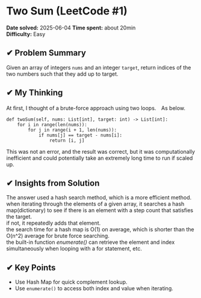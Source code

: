 # Two Sum (LeetCode #1)

**Date solved:** 2025-06-04
**Time spent:** about 20min  
**Difficulty:** Easy

## ✔︎ Problem Summary
Given an array of integers `nums` and an integer `target`, return indices of the two numbers such that they add up to target.  

## ✔︎ My Thinking
At first, I thought of a brute-force approach using two loops.　As below.   
```
def twoSum(self, nums: List[int], target: int) -> List[int]:
    for i in range(len(nums)):
        for j in range(i + 1, len(nums)):
            if nums[j] == target - nums[i]:
                return [i, j]
```
This was not an error, and the result was correct, but it was computationally inefficient and could potentially take an extremely long time to run if scaled up.  

## ✔︎ Insights from Solution
The answer used a hash search method, which is a more efficient method.  
when iterating through the elements of a given array, it searches a hash map(dictionary) to see if there is an element with a step count that satisfies the target.  
if not, it repeatedly adds that element.  
the search time for a hash map is O(1) on average, which is shorter than the O(n^2) average for brute force searching.  
the built-in function *enumerate()* can retrieve the element and index simultaneously when looping with a for statement, etc.   

## ✔︎ Key Points
- Use Hash Map for quick complement lookup.  
- Use `enumerate()` to access both index and value when iterating.  
